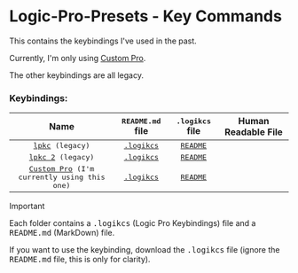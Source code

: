 # Logic-Pro-Presets - Key Commands

This contains the keybindings I've used in the past.

Currently, I'm only using [Custom Pro](Key%20Commands/Custom%20Pro).

The other keybindings are all legacy.

### Keybindings:
Name | <samp>README.md</samp> file | <samp>.logikcs</samp> file | Human Readable File
:-: | :-: | :-: | :-:
| <samp>[lpkc](/Key%20Commands/lpkc/) (legacy)</samp> | [<samp>.logikcs</samp>](/Key%20Commands/lpkc/lpkc.logikcs) | [<samp>README</samp>](/Key%20Commands/lpkc/README.md)
| <samp>[lpkc 2](/Key%20Commands/lpkc%202/) (legacy)</samp> | [<samp>.logikcs</samp>](/Key%20Commands/lpkc%202/lpkc.logikcs) | [<samp>README</samp>](/Key%20Commands/lpkc%202/README.md)
| <samp>[Custom Pro](/Key%20Commands/Custom%20Pro/) (I'm currently using this one)</samp> | [<samp>.logikcs</samp>](/Key%20Commands/Custom%20Pro/lpkc.logikcs) | [<samp>README</samp>](/Key%20Commands/Custom%20Pro/README.md)

> [!important]
> Each folder contains a <samp>.logikcs</samp> (Logic Pro Keybindings) file and a <samp>README.md</samp> (MarkDown) file.
>
> If you want to use the keybinding, download the <samp>.logikcs</samp> file (ignore the <samp>README.md</samp> file, this is only for clarity).
